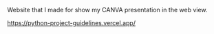 Website that I made for show my CANVA presentation in the web view.

https://python-project-guidelines.vercel.app/
